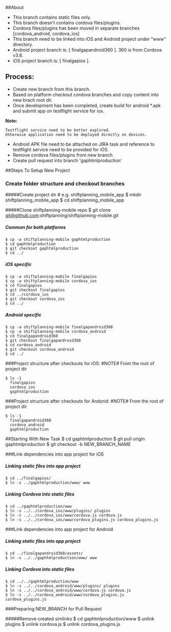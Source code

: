 ##About

* This branch contains static files only.
* This branch doesn't contains cordova files/plugins.
* Cordova files/plugins has been moved in separate branches [cordova\_android, cordova\_ios]
* This branch need to be linked into iOS and Android project under "www" directory.
* Android project branch is: [ finalgapandroid360 ]. 360 is from Cordova v3.6.
* iOS project branch is: [ finalgapios ].

## Process:

* Create new branch from this branch.
* Based on platform checkout cordova branches and copy content into new brach root dir.
* Once development has been completed, create build for android \*.apk and submit app on testflight service for ios.

**Note:**

    Testflight service need to be better explored. 
    Otherwise application need to be deployed directly on devices.

* Android APK file need to be attached on JIRA task and reference to testflight service need to be provided for iOS.
* Remove cordova files/plugins from new branch.
* Create pull request into branch 'gaphtmlproduction'

##Steps To Setup New Project 

### Create folder structure and checkout branches

#####Create project dir
    # e.g. shiftplanning_mobile_app
    $ mkdir shiftplanning_mobile_app
    $ cd shiftplanning_mobile_app

#####Clone shiftplanning-mobile repo
    $ git clone git@github.com:shiftplanning/shiftplanning-mobile.git

##### Common for both platforms
    $ cp -a shiftplanning-mobile gaphtmlproduction 
    $ cd gaphtmlproduction
    $ git checkout gaphtmlproduction
    $ cd ../
    
##### iOS specific
    $ cp -a shiftplanning-mobile finalgapios
    $ cp -a shiftplanning-mobile cordova_ios
    $ cd finalgapios 
    $ git checkout finalgapios
    $ cd ../cordova_ios
    $ git checkout cordova_ios 
    $ cd ../
    
##### Android specific
    $ cp -a shiftplanning-mobile finalgapandroid360
    $ cp -a shiftplanning-mobile cordova_android
    $ cd finalgapandroid360
    $ git checkout finalgapandroid360
    $ cd cordova_android
    $ git checkout cordova_android 
    $ cd ../

###Project structure after checkouts for iOS:
    #NOTE#
     From the root of project dir

    $ ls -1
      finalgapios
      cordova_ios
      gaphtmlproduction

###Project structure after checkouts for Andorid:
    #NOTE#
     From the root of project dir

    $ ls -1
      finalgapandroid360
      cordova_android
      gaphtmlproduction

##Starting With New Task
    $ cd gaphtmlproduction
    $ git pull origin gaphtmlproduction
    $ git checkout -b NEW_BRANCH_NAME

###Link dependencies into app project for iOS
    
##### Linking static files into app project
    $ cd ../finalgapios/
    $ ln -s ../gaphtmlproduction/www/ www

##### Linking Cordova into static files
    $ cd ../gaphtmlproduction/www
    $ ln -s ../../cordova_ios/www/plugins/ plugins
    $ ln -s ../../cordova_ios/www/cordova.js cordova.js
    $ ln -s ../../cordova_ios/www/cordova_plugins.js cordova_plugins.js

###Link dependencies into app project for Android

##### Linking static files into app project
    $ cd ../finalgapandroid360/assets/
    $ ln -s ../../gaphtmlproduction/www/ www

##### Linking Cordova into static files
    $ cd ../../gaphtmlproduction/www
    $ ln -s ../../cordova_android/www/plugins/ plugins
    $ ln -s ../../cordova_android/www/cordova.js cordova.js
    $ ln -s ../../cordova_android/www/cordova_plugins.js cordova_plugins.js

###Preparing NEW\_BRANCH for Pull Request
     
#####Remove created simlinks
    $ cd gaphtmlproduction/www
    $ unlink plugins
    $ unlink cordova.js
    $ unlink cordova_plugins.js

